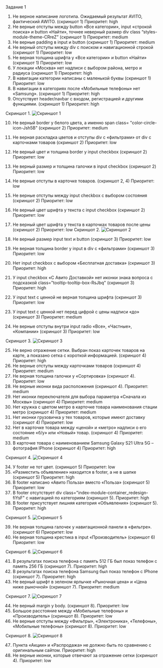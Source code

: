 Задание 1
1.	Не верное написание логотипа. Ожидаемый результат AVITO, фактический AWITO. (скриншот 1) Приоритет: high
2.	Не верные отступы между button «Все категории», input «строкой поиска» и button «Найти», точнее неверный размер div class “styles-module-theme-CRreZ” (скриншот 1) Приоритет: medium
3.	Не верные padding в input и button (скриншот 1) Приоритет: medium
4.	Не верный отступы между div с поиском и навигационной строкой (скриншот 1) Приоритет: low
5.	Не верная толщина шрифта у «Все категории» и button «Найти» (скриншот 1) Приоритет: low
6.	У локации «Москва» нет надписи с выбором района, метро и радиуса (скриншот 1) Приоритет: high
7.	В навигации категории написаны с маленькой буквы (скриншот 1) Приоритет: low
8.	В навигации в категориях после «Мобильные телефоны» нет «Samsung». (скриншот 1) Приоритет: high
9.	Отсутствует header/navbar с входом, регистрацией и другими функциями. (скриншот 1) Приоритет: high

Скриншот 1.
 ![Скриншот 1](./img/баг%201%20и%206.png)

10.	Не верный border у белого цвета, а именно span class= "color-circle-icon-Jsh5B" (скриншот 2) Приоритет: medium
11.	Не верная раскладка цветов и отступы div с «фильтрами» от div с карточками товаров (скриншот 2) Приоритет: low
12.	Не верный цвет и толщина border у input checkbox (скриншот 2) Приоритет: low
13.	Не верный размер и толщина галочки в input checkbox (скриншот 2) Приоритет: low
14.	Не верные отступы в карточке товаров. (скриншот 2, 4) Приоритет: low
15.	Не верные отступы между input checkbox с выбором состояния (скриншот 2) Приоритет: low
16.	Не верный цвет шрифта у текста с input checkbox (скриншот 2) Приоритет: low
17.	Не верный цвет шрифта у текста в карточках товаров после цены (скриншот 2) Приоритет: low
Скриншот 2.
 ![Скриншот 2](./img/Баг%203.png)

18.	Не верный размер input text и button (скриншот 3) Приоритет: low
19.	Не верная толщина border у input в div с «фильтрами» (скриншот 3) Приоритет: low
20.	Нет input checkbox с выбором «Бесплатная доставка» (скриншот 3) Приоритет: high
21.	У input checkbox «С Авито Доставкой» нет иконки знака вопроса с подсказкой class="tooltip-tooltip-box-RsJbq" (скриншот 3) Приоритет: high
22.	У input text с ценной не верная толщина шрифта (скриншот 3) Приоритет: low
23.	У input text с ценной нет перед цифрой с цены надписи «до» (скриншот 3) Приоритет: medium
24.	Не верные отступы внутри input radio «Все», «Частные», «Компании» (скриншот 3) Приоритет: low

Скриншот 3.
 ![Скриншот 3](./img/баг%204.png)

25.	Не верно отражение сетки. Выбран показ карточек товаров на карте, а показано сетка с короткой информацией. (скриншот 4) Приоритет: high 
26.	Не верные отступы между карточками товаров (скриншот 4) Приоритет: medium
27.	Не верная толщина галочки у «Сортировка» (скриншот 4). Приоритет: low
28.	Не верные иконки вида расположения (скриншот 4). Приоритет: medium
29.	Нет иконки переключателя для выбора параметра «Сначала из Москвы» (скриншот 4) Приоритет: medium
30.	Нет кружка с цветом метро в карточке товара наименования стации метро (скриншот 4) Приоритет: medium
31.	Нет иконки грузовичка у тех товаров, которые имеют доставку (скриншот 4) Приоритет: low
32.	Нет в карточке товара между «ценой» и «метро» надписи о его состояние «б/у» или «Новый» товар. (скриншот 4) Приоритет: medium
33.	В карточке товара с наименованием Samsung Galaxy S21 Ultra 5G – фотография IPhone (скриншот 4) Приоритет: high


Скриншот 4.
![Скриншот 4](./img/баг%206.png)
 
34.	У footer не тот цвет. (скриншот 5) Приоритет: low
35.	«Разместить объявление» находится в footer, а не в шапке (скриншот 5) Приоритет: high
36.	В footer написано «Авито Польза» вместо «Польза» (скриншот 5) Приоритет: low
37.	В footer отсутствует div class="index-module-container_redesign-fiYsF" с навигацией по категориям (скриншот 5). Приоритет: high
38.	В footer присутствует лишняя категория «Объявления» (скриншот 5). Приоритет: high

Скриншот 5.
![Скриншот 5](./img/баг%207.png)
 
39.	Не верная толщина галочек у навигационной панели в «фильтре». (скриншот 6) Приоритет: low 
40.	Не верная толщина крестика в input «Производитель» (скриншот 6) Приоритет: low


Скриншот 6.
 ![Скриншот 6](./img/баг%208.png)

41.	В результатах поиска телефона с память 512 ГБ был показ телефон с память 256 ГБ (скриншот 7). Приоритет: high
42.	В результатах поиска телефона Samsung был показ телефон с IPhone (скриншот 7). Приоритет: high
43.	Не верный шрифт в зеленом ярлычке «Рыночная цена» и «Цена ниже рыночной» (скриншот 7). Приоритет: medium

Скриншот 7.
![Скриншот 7](./img/баг%209.png)
 

44.	Не верный margin у body. (скриншот 8). Приоритет: low
45.	Большое расстояние между «Мобильные телефоны» и «Производитель» (скриншот 8). Приоритет: low
46.	Не верные отступы между «Фильтры», «Электроника», «Телефоны», «Мобильные телефоны» (скриншот 8). Приоритет: low

Скриншот 8.
 ![Скриншот 8](./img/баг%201%20и%206.png)

47.	Пункта «Акции» и «Распродажа» не должно быть по сравнению с оригинальным сайтом. Приоритет: high
48. Не верные иконки, которые отвечают за отражение сетки (скриншот 4). Приоритет: low
